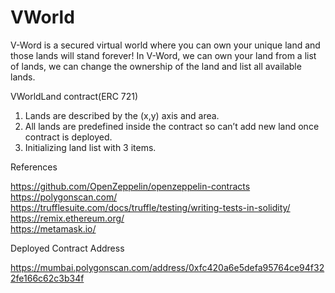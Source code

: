 # VWorld

V-Word is a secured virtual world where you can own your unique land and those lands will stand forever!
In V-Word, we can own your land from a list of lands, we can change the ownership of the land and list all available lands.

VWorldLand contract(ERC 721)

1. Lands are described by the (x,y) axis and area.
2. All lands are predefined inside the contract so can’t add new land once contract is deployed.
3. Initializing land list with 3 items.

References

https://github.com/OpenZeppelin/openzeppelin-contracts <br>
https://polygonscan.com/ <br>
https://trufflesuite.com/docs/truffle/testing/writing-tests-in-solidity/ <br>
https://remix.ethereum.org/ <br>
https://metamask.io/


Deployed Contract Address

https://mumbai.polygonscan.com/address/0xfc420a6e5defa95764ce94f322fe166c62c3b34f
